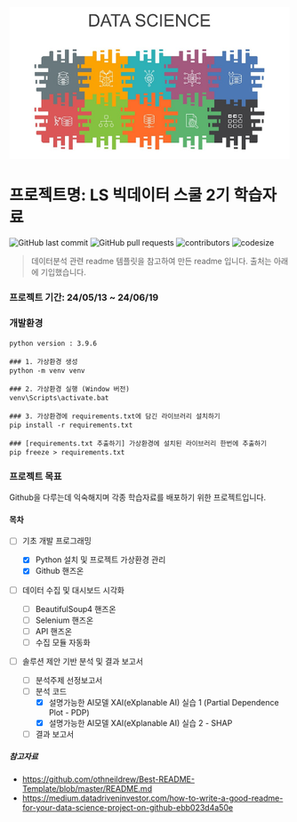 ![img](https://github.com/pragyy/datascience-readme-template/blob/main/Headerheader.jpg)

# 프로젝트명: LS 빅데이터 스쿨 2기 학습자료

![GitHub last commit](https://img.shields.io/github/last-commit/woongkiKim/LS_bigdata_school_2)
![GitHub pull requests](https://img.shields.io/github/issues-pr/woongkiKim/LS_bigdata_school_2)
![contributors](https://img.shields.io/github/contributors/woongkiKim/LS_bigdata_school_2)
![codesize](https://img.shields.io/github/languages/code-size/woongkiKim/LS_bigdata_school_2)

> 데이터분석 관련 readme 템플릿을 참고하여 만든 readme 입니다. 출처는 아래에 기입했습니다.

### 프로젝트 기간: 24/05/13 ~ 24/06/19

### 개발환경

```
python version : 3.9.6

### 1. 가상환경 생성
python -m venv venv

### 2. 가상환경 실행 (Window 버전)
venv\Scripts\activate.bat

### 3. 가상환경에 requirements.txt에 담긴 라이브러리 설치하기
pip install -r requirements.txt

### [requirements.txt 추출하기] 가상환경에 설치된 라이브러리 한번에 추출하기
pip freeze > requirements.txt

```

### 프로젝트 목표

Github을 다루는데 익숙해지며 각종 학습자료를 배포하기 위한 프로젝트입니다.

#### 목차

- [ ] 기초 개발 프로그래밍

  - [x] Python 설치 및 프로젝트 가상환경 관리
  - [x] Github 핸즈온

- [ ] 데이터 수집 및 대시보드 시각화

  - [ ] BeautifulSoup4 핸즈온
  - [ ] Selenium 핸즈온
  - [ ] API 핸즈온
  - [ ] 수집 모듈 자동화

- [ ] 솔루션 제안 기반 분석 및 결과 보고서

  - [ ] 분석주제 선정보고서
  - [ ] 분석 코드
    - [x] 설명가능한 AI모델 XAI(eXplanable AI) 실습 1 (Partial Dependence Plot - PDP)
    - [x] 설명가능한 AI모델 XAI(eXplanable AI) 실습 2 - SHAP
  - [ ] 결과 보고서

##### 참고자료

- https://github.com/othneildrew/Best-README-Template/blob/master/README.md
- https://medium.datadriveninvestor.com/how-to-write-a-good-readme-for-your-data-science-project-on-github-ebb023d4a50e
